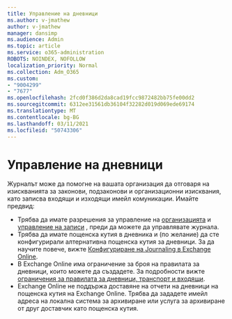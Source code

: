 ```yaml
---
title: Управление на дневници
ms.author: v-jmathew
author: v-jmathew
manager: dansimp
ms.audience: Admin
ms.topic: article
ms.service: o365-administration
ROBOTS: NOINDEX, NOFOLLOW
localization_priority: Normal
ms.collection: Adm_O365
ms.custom:
- "9004299"
- "7677"
ms.openlocfilehash: 2fcd0f386d2da8cad19fcc9872482bb75fe00dd2
ms.sourcegitcommit: 6312ee31561db36104f32282d019d069ede69174
ms.translationtype: MT
ms.contentlocale: bg-BG
ms.lasthandoff: 03/11/2021
ms.locfileid: "50743306"
---
```

# <a name="manage-journaling"></a>Управление на дневници

Журналът може да помогне на вашата организация да отговаря на изискванията за законови, подзаконови и организационни изисквания, като записва входящи и изходящи имейл комуникации. Имайте предвид:

* Трябва да имате разрешения за управление на [организацията](https://go.microsoft.com/fwlink/?linkid=2115259) и [управление на записи](https://go.microsoft.com/fwlink/?linkid=2115469) , преди да можете да управлявате журнала.
* Трябва да имате пощенска кутия в дневника и (по желание) да сте конфигурирали алтернативна пощенска кутия за дневници. За да научите повече, вижте [Конфигуриране на Journaling в Exchange Online](https://go.microsoft.com/fwlink/?linkid=2115260).
* В Exchange Online има ограничение за броя на правилата за дневници, които можете да създадете. За подробности вижте [ограничения за правилата за дневници, транспорт и входящи](https://go.microsoft.com/fwlink/?linkid=2115261).
* Exchange Online не поддържа доставяне на отчети на дневници на пощенска кутия на Exchange Online. Трябва да зададете имейл адреса на локална система за архивиране или услуга за архивиране от друг доставчик като пощенска кутия.
